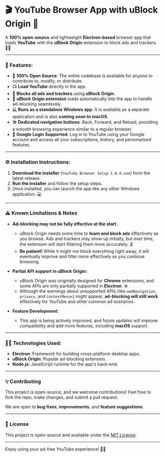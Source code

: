 # 🎬 **YouTube Browser App with uBlock Origin** 🚫

A **100% open-source** and lightweight **Electron-based** browser app that loads **YouTube** with the **uBlock Origin** extension to block ads and trackers. 🧑‍💻

---

### 🌟 Features:
- 🚀 **100% Open Source**: The entire codebase is available for anyone to contribute to, modify, or distribute.
- 📺 **Load YouTube** directly in the app.
- 🚫 **Blocks all ads and trackers** using **uBlock Origin**.
- 🔄 **uBlock Origin extension** loads automatically into the app to handle ad-blocking seamlessly.
- 💻 **Runs as a standalone Windows app**. It is available as a separate application and is also **coming soon to macOS**.
- 🛠️ **Dedicated navigation buttons**: Back, Forward, and Reload, providing a smooth browsing experience similar to a regular browser.
- 🔐 **Google Login Supported**: Log in to YouTube using your Google account and access all your subscriptions, history, and personalized features.

---

### ⚙️ Installation Instructions:

1. **Download the installer** (`YouTube Browser Setup 1.0.0.exe`) from the latest release.
2. **Run the installer** and follow the setup steps.
3. Once installed, you can launch the app like any other Windows application. 💻

---

### ⚠️ Known Limitations & Notes

- **Ad-blocking may not be fully effective at the start.**
  - uBlock Origin needs some time to **learn and block ads** effectively as you browse. Ads and trackers may show up initially, but over time, the extension will start filtering them more accurately. ⏳
  - **Be patient!** While it might not block everything right away, it will eventually improve and filter more effectively as you continue browsing.

- **Partial API support in uBlock Origin:**
  - uBlock Origin was originally designed for **Chrome** extensions, and some APIs are only partially supported in **Electron**. ⚙
  - Although the warnings about unsupported APIs (like `webNavigation`, `privacy`, and `contextMenus`) might appear, **ad-blocking will still work** effectively for YouTube and other common ad scenarios.

- **Feature Development**:
  - This app is being actively improved, and future updates will improve compatibility and add more features, including **macOS** support.

---

### 🧑‍💻 Technologies Used:
- **Electron**: Framework for building cross-platform desktop apps.
- **uBlock Origin**: Popular ad-blocking extension.
- **Node.js**: JavaScript runtime for the app's back-end.

---

### 💡 Contributing

This project is open-source, and we welcome contributions! Feel free to fork the repo, make changes, and submit a pull request.

We are open to **bug fixes**, **improvements**, and **feature suggestions**.

---

### 📝 License

This project is open-source and available under the [MIT License](LICENSE).

---

Enjoy using your ad-free YouTube experience! 🎉🚫
